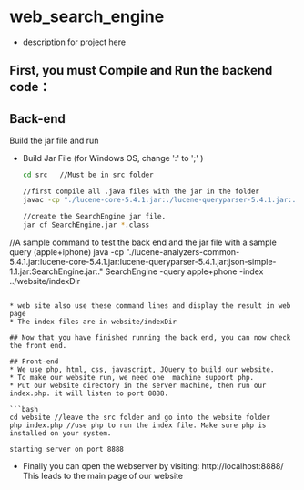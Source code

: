 # web_search_engine
* description for project here

## First, you must Compile and Run the backend code：
## Back-end
Build the jar file  and run 

* Build Jar File (for Windows OS, change ':' to ';' )
  ```bash
  cd src   //Must be in src folder

  //first compile all .java files with the jar in the folder
  javac -cp "./lucene-core-5.4.1.jar:./lucene-queryparser-5.4.1.jar:./lucene-analyzers-common-5.4.1.jar:./json-simple-1.1.jar:." *.java

  //create the SearchEngine jar file.
  jar cf SearchEngine.jar *.class

 //A sample command to test the back end and the jar file with a sample query (apple+iphone)
 java -cp "./lucene-analyzers-common-5.4.1.jar:lucene-core-5.4.1.jar:lucene-queryparser-5.4.1.jar:json-simple-1.1.jar:SearchEngine.jar:." SearchEngine -query apple+phone -index ../website/indexDir

  ```

  * web site also use these command lines and display the result in web page
  * The index files are in website/indexDir 

## Now that you have finished running the back end, you can now check the front end.

## Front-end
  * We use php, html, css, javascript, JQuery to build our website.
  * To make our website run, we need one  machine support php. 
  * Put our website directory in the server machine, then run our index.php. it will listen to port 8888.

  ```bash
  cd website //leave the src folder and go into the website folder
  php index.php //use php to run the index file. Make sure php is installed on your system.

  starting server on port 8888

  ```
  * Finally you can open the webserver by visiting:
   http://localhost:8888/ 
   This leads to the main page of our website
